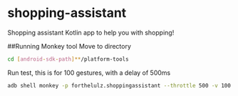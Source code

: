 # shopping-assistant
Shopping assistant Kotlin app to help you with shopping!

##Running Monkey tool
Move to directory
```bash
cd [android-sdk-path]**/platform-tools
```
Run test, this is for 100 gestures, with a delay of 500ms
```bash
adb shell monkey -p forthelulz.shoppingassistant --throttle 500 -v 100
```
